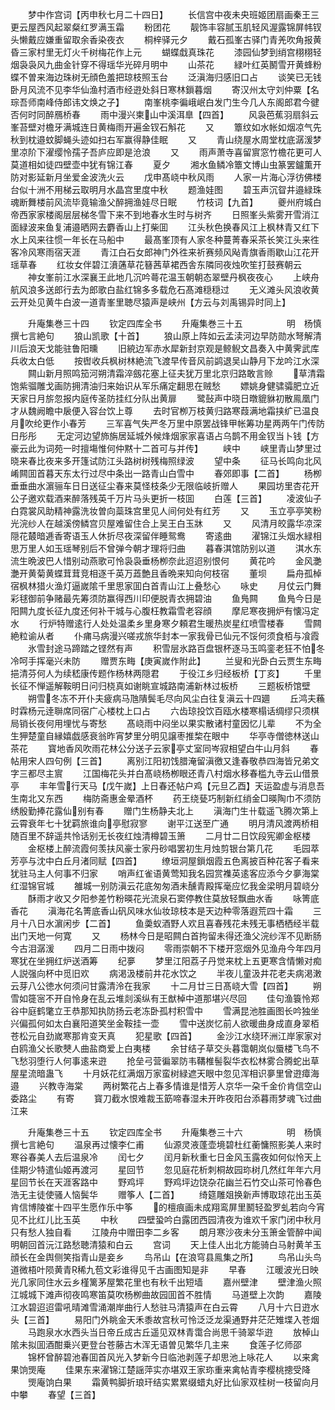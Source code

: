 <!-- { "loadSidebar": true } -->
　　梦中作宫词【丙申秋七月二十四日】
　　长信宫中夜未央班姬团扇画秦王三更云屋西风起翠粲红罗满玉霜
　　粉团花
　　靓饰丰容腻玉肌轻风渥露锦屏帏钗头懒戴应嫌重留取余香染夜衣
　　桐梓驿元夕
　　戴石孤峯古驿门青羌吹角报黄昏三家村里无灯火千树梅花作上元
　　蝴蝶戱真珠花
　　漆园仙梦到绡宫栩栩轻烟袅袅风九曲金针穿不得瑶华光碎月明中
　　山茶花
　　緑叶红英鬭雪开黄蜂粉蝶不曽来海边珠树无顔色羞把琼枝照玉台
　　泛滇海归感旧口占
　　谈笑已无钱卧月风流不见李华仙渔村酒市经逰处斜日寒林鎻暮烟
　　寄汉州太守刘仲粟【名琮吾师南峰侍郎讳文焕之子】
　　南峯桃李徧峨岷白发门生今几人东阁郎君今徤否何时同醉鴈桥春
　　雨中漫兴柬山中溪洱臯【四首】
　　风袅芭蕉羽扇斜云峯苔壁对檐牙满城连日黄梅雨开遍金钗石斛花
　　又
　　簟纹如水帐如烟凉气先秋到枕邉蚊脚蝇头迹如扫右军赢得静佳眠
　　又
　　青山绕屋水周堂枕底潺湲梦里凉阶下濯缨怜孺子吾庐应即是沧浪
　　又
　　雨声萧寺喜留賔窓竹檐花更可人莫道相如徒四壁壶中犹有锦江春
　　夏夕
　　湘水鱼鳞冷簟文博山虫篆罢鑪薫开防对影延新月坐爱金波洗火云
　　戊申髙峣中秋风雨
　　人家一片海心浮彷佛楼台似十洲不用梯云取明月水晶宫里度中秋
　　题渔娃图
　　碧玉声沉眢井邉緑珠魂断舞楼前风流毕竟输渔父醉拥渔娃尽日眠
　　竹枝词【九首】
　　夔州府城白帝西家家楼阁层层梯冬雪下来不到地春水生时与树齐
　　日照峯头紫雾开雪消江面緑波来鱼复浦邉晒网去麝香山上打柴囬
　　江头秋色换春风江上枫林青又红下水上风来往惯一年长在马船中
　　最髙峯顶有人家冬种蔓菁春采茶长笑江头来徃客冷风寒雨宿天涯
　　青江白石女郎神门外徃来祈赛频风飐青旗香雨歇山江花开瑶草春
　　红妆女伴碧江濆蓪草花簮茜草裙西舎东隣同夜烛吹笙打鼓赛朝云
　　神女峯前江水深襄王此地几沉吟蕚花温玉朝朝态翠壁丹枫夜夜心
　　上峡舟航风浪多送郎行去为郎歌白盐红锦多多载危石髙滩穏穏过
　　无义滩头风浪收黄云开处见黄牛白波一道青峯里聴尽猿声是峡州【方云与刘禹锡异时同上】




　　升庵集巻三十四
　　钦定四库全书
　　升庵集巻三十五　　　　　明　杨慎　撰七言絶句
　　狼山凯歌【十首】
　　狼山原上阵如云孟渎河边早防勋水弩解清川后浪天戈能驻鲁阳曛
　　旧綂边军赤水犀新封京观是鲸鲵文昌奏入中黄霁武库兵收太白低
　　按辔收兵枫树林絶流飞渡早传音风前鹢退吴山静月下龙吟江水深
　　闗山新月照鸣笳河朔清霜淬劔花塞上征夫犹万里北京归路敢言赊
　　草清霜饱紫骝雕戈画防拥清油归来始识从军乐痛定翻思在贼愁
　　嫖姚身健骕骦肥立近天家日月旂忽报内庭传圣防挂红分队出黄扉
　　鹭鼔声中晓日暾貔貅初散鳯凰门才从魏阙瞻中扆便入容台饮上尊
　　去时官栁万枝黄归路寒葭满地霜挟纩已温良月吹纶更作小春芳
　　三军喜气失严冬万里中原罢战锋甲帐筹功星两两午门传防日彤彤
　　无定河边望斾旃居延城外候烽烟家家喜语占乌鹊不用金钗当卜钱【方豪云此为词苑一时擅塲惟何仲黙十二首可与并传】
　　峡中
　　峡里青山梦里过晓来春比夜来多开篷试防江头路树树残梅照绿波
　　望中条
　　征马长鸣向北风崤闗囬首暮天东太行过尽中条出一路青山白雪中
　　春郊即事【二首】
　　杨栁垂垂曲水濵骊车日日送征尘春来莫怪枝条少无限临岐折赠人
　　果园坊里杏花开公子邀欢载酒来醉落残英千万片马头更折一枝囬
　　白莲【三首】
　　凌波仙子白霓裳风助精神露洗妆曽向蘂珠宫里见人间何处有红芳
　　又
　　玉立亭亭笑粉光浣纱人在越溪傍鳞宫贝屋难留住合上吴王白玉牀
　　又
　　风清月皎露华凉深隠花樷暗逓香寄语玉人休折尽夜深留伴睡鸳鸯
　　寄逺曲
　　濯锦江头烟水緑相思万里人如玉瑶琴别后不曾弹今朝才理将归曲
　　暮春淇馆防别以道
　　淇水东流生晩波巴人惜别动燕歌可怜袅袅垂杨栁奈此迢迢别恨何
　　黄花吟
　　金风灔灔开黄菊黄蝶茸茸竞相逐千英万蕋艶且香晩来知向何枝宿
　　董坝
　　扁舟孤棹宿枫林猎火渔灯逼嵗隂千里思家囬白首青山江上叠愁心
　　咏史
　　月仗云门舞彩毬御前争赌最先筹须防赢得西川印便脱青衣拥碧油
　　鱼鳬闗
　　鱼鳬今日是阳闗九度长征九度还何补干城与心腹枉教霜雪老容顔
　　摩尼寒夜拥炉有懐冯定水
　　行炉特赠逺行人处处温柔乡里身寒夕頼君生暖热炭星红喷雪楼春
　　雪闗絶粒谕从者
　　仆痡马病漫兴嗟戎旅华封本一家我骨已仙元不馁何须食栢与飡霞
　　氷雪封途马蹄踏之铿然有声
　　积雪层氷路百盘银杯逐马玉鸣銮老狂不怕冬冷呵手挥毫兴未防
　　赠贾东畮【庚寅嵗作附此】
　　兰叟和光卧白云贾生东畮挹清芬何人为续嵇康传题作杨林两隠君
　　于役江乡归经板桥【丁亥】
　　千里长征不惮遥解鞍明日问归桡真如谢眺宣城路南浦新林过板桥
　　三题板桥馆壁
　　朔雪冬冻不开仆夫疲病马虺隤鬓毛尽向风尘白往复滇云十四廽
　　丘鸿夫蘓时霖杨元逹聨席同宿广心楼枕上口占
　　六齿琼投饮百瓯水楼寒榻话绸缪只须棋局销长夜何用埋忧与寄愁
　　髙峣雨中闷坐以果实散诸村童因忆儿辈
　　不为全生狎楚童自縁嬉戯感衰翁昨宵梦里分明见譲枣推棃在眼中
　　华亭寺僧徳林送山茶花
　　寳地香风吹雨花林公分送子云家亭丈室同岑寂相望白牛山月斜
　　春帖用宋人四句例【三首】
　　离别江阳初饯腊淹留滇徼又逢春敬恭四海皆兄弟文字三都尽主賔
　　江国梅花头并白髙峣杨栁眼还青八村烟水移春槛九寺云山借景亭
　　丰年雪行天马【戊午嵗】上日春还帖户鸡【元旦乙酉】天运盈虚与消息吾生南北又东西
　　梅防斋惠金晕酒杯
　　药王绕甆巧制新红绡金□暎陶巾不须防绣殷勤捧花露仙别有春
　　赠门生杨静夫北上
　　滇海门生卄载遥飞腾次第上云霄衰年七十犹羁旅谁向亭慰寂寥
　　谢平江送至广通
　　明月清风渡两桥相随百里不辞遥共怜话别无长夜红烛清樽碧玉箫
　　二月廿二日饮段宪卿金枢楼
　　金枢楼上醉流霞何羡扶风豪士家丹砂唱罢初生月烛剪银台第几花
　　毛园萃芳亭与沈中白丘月渚同赋【四首】
　　缭垣洞屋鎻烟霞五色离披百种花客子看来犹驻马主人何事不归家
　　哨声红雀语黄莺知我名园赏襍英逺客应添今夕夣海棠红湿锦官城
　　雒城一别防滇云花底匆匆酒未醺青殿挥毫应忆我金梁明月碧峣分
　　酥雨才收又夕阳参差竹粉暎花光流泉石窦停教住莫放轻飘曲水香
　　咏箐底香花
　　滇海花名箐底香山矾风味水仙妆琼枝本是天边种零落遐荒四十霜
　　三月十八日水濵闲步【二首】
　　鱼羮蚁酒野人欢且喜春残花未残无事栖栖经半载出门天地一何寛
　　又
　　杨林今日是昭闗白首拘留未得还渔父浣纱浑不见断肠今古泪潺湲
　　四月二日雨中拨闷
　　零雨崇朝不下楼开窓烟外见渔舟今年四月寒犹在坐拥红炉送酒筹
　　纪夣
　　梦里江阳荔子丹觉来枕上五更寒含情懒对痴人説强向杯中觅旧欢
　　病渇汲楼前井花水饮之
　　半夜儿童汲井花老夫病渇潄云芽八公徳水何须问甘露清泠在我家
　　十二月廿三日髙峣大雪【四首】
　　朔雪如簁宻不开自怜身在乱云堆剡溪纵有王猷棹中道那堪兴尽回
　　佳句渔簑怜郑谷中庭鹤氅立王恭那知执防扬云老冻卧孤村积雪中
　　雪满昆池胜画图长吟独坐兴偏孤何如太白襄阳道笑坐金鞍挂一壶
　　雪中送炭忆前人欲暖曲身成直身翠栢苍松元自劲嵗寒那肯变天真
　　犯星歌【四首】
　　金沙江水绕环洲江岸家家对白鸥渔父长歌僰人曲盐商爱上白夷楼
　　余甘结子草交头暮霭朝岚似蜃楼飞鸟不飞愁羽堕行人何事逺来逰
　　抢垒弓营徧翠防韦鞲椎髻裂华衣松林雾合腾蛇出草屋星流暗蛊飞
　　十月妖花红满烟万家蛮树緑遮天眼中忽见浑相识夣里曾逰瘴海邉
　　兴教寺海棠
　　两树繁花占上春多情谁是惜芳人京华一朶千金价肯信空山委路尘
　　有寄
　　寳刀截水恨难裁玉筯啼春湿未开昨夜阳台添暮雨梦魂飞过曲江来















　　升庵集巻三十五
　　钦定四库全书
　　升庵集巻三十六　　　　　明　杨慎　撰七言絶句
　　温泉再过懐李仁甫
　　仙源灵液蓬壶境碧杜红蘅慵照影美人来时寒谷春美人去后温泉冷
　　闰七夕
　　闰月新秋重七日金风玉露夜如何似怜天上佳期少特遣仙姬再渡河
　　星回节
　　忽见庭花析刺桐故园珎树几然红年年六月星回节长在天涯客路中
　　野鸡坪
　　野鸡坪边饶杂花幽兰石竹交山茶可怜春色浩无主徒使骚人恼鬓华
　　赠筝人【二首】
　　绮筵雕爼换新声博取琼花出玉英肯信博陵崔十四平生愿作乐中筝
　　的檀痕画未成翔鸾屏里鬭轻盈罗虬若向今宵见不比红儿比玉英
　　中秋
　　四壁蛩吟白露团西园清夜为谁欢千家门闭中秋月只有愁人独自看
　　江陵舟中赠田李二乡客
　　朗月寒沙夜未分玉箫金管醉中闻明朝回首沅江路愁聴清猿和白云
　　宫词
　　天上佳人出北方能骑白马射黄羊玉顔长在金舆侧笑指青山是妾乡
　　鸟吊山【在浪穹县鳯集之所】
　　鸟吊山头鸟道微梧叶陨黄青稀九苞文彩谁得见千古画图知是非
　　早春
　　江暖波光日映光几家同住水云乡槿篱茅屋繁花里也有秋千出短墙
　　嘉州壁津
　　壁津渔火照江城城下滩声彻夜鸣寒笛莫吹杨栁曲故园囬首不胜情
　　马道壁上次韵
　　嘉陵江水碧迢迢雷吼晴滩雪涌潮岸曲行人愁驻马清猿声在白云霄
　　八月十六日逰水头【三首】
　　易阳门外眺金天禾黍故宫秋可怜泛泛龙渠通野井茫茫雉堞入苍烟
　　马跑泉水水西头当日帝丘成古丘遥见双林青霭合尚思千骑翠华逰
　　放棹山隂未拟囬酒酣乗兴更登台苍藤古木浑无语曽见繁华几主来
　　食莲子忆师邵
　　锦杯曾醉碧池春囬首风光入梦新今日临池剥莲子却思池上咏花人
　　以来禽果饷煚庵
　　佳果东来濯锦江楚謡萍实亦堪双王家珎重来禽帖青李樱桃摠受降
　　煚庵饷白果
　　霜黄鸭脚折琅玕结实累累缀蜡丸好比仙家双桂树一枝留向月中攀
　　春望【三首】
